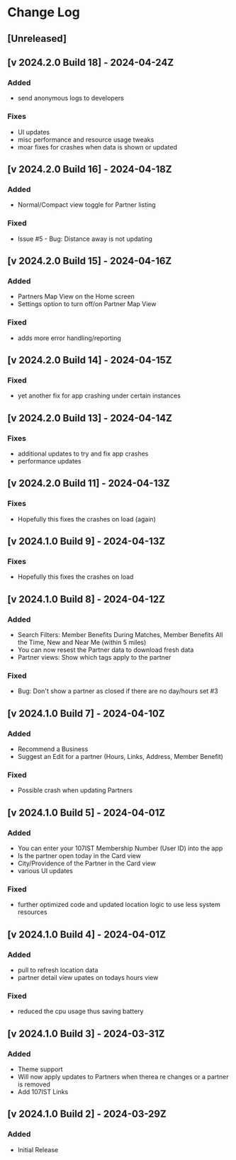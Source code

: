 # Change Log

## [Unreleased]

## [v 2024.2.0 Build 18] - 2024-04-24Z
### Added
- send anonymous logs to developers

### Fixes
- UI updates
- misc performance and resource usage tweaks
- moar fixes for crashes when data is shown or updated

## [v 2024.2.0 Build 16] - 2024-04-18Z

### Added

- Normal/Compact view toggle for Partner listing

### Fixed

- Issue #5 - Bug: Distance away is not updating

## [v 2024.2.0 Build 15] - 2024-04-16Z

### Added

- Partners Map View on the Home screen
- Settings option to turn off/on Partner Map View

### Fixed

- adds more error handling/reporting

## [v 2024.2.0 Build 14] - 2024-04-15Z

### Fixed

- yet another fix for app crashing under certain instances

## [v 2024.2.0 Build 13] - 2024-04-14Z

### Fixes

- additional updates to try and fix app crashes
- performance updates

## [v 2024.2.0 Build 11] - 2024-04-13Z

### Fixes

- Hopefully this fixes the crashes on load (again)

## [v 2024.1.0 Build 9] - 2024-04-13Z

### Fixes

- Hopefully this fixes the crashes on load

## [v 2024.1.0 Build 8] - 2024-04-12Z

### Added

- Search Filters: Member Benefits During Matches, Member Benefits All the Time, New and Near Me (within 5 miles)
- You can now resest the Partner data to download fresh data
- Partner views: Show which tags apply to the partner

### Fixed

- Bug: Don't show a partner as closed if there are no day/hours set #3

## [v 2024.1.0 Build 7] - 2024-04-10Z

### Added

- Recommend a Business
- Suggest an Edit for a partner (Hours, Links, Address, Member Benefit)

### Fixed

- Possible crash when updating Partners

## [v 2024.1.0 Build 5] - 2024-04-01Z

### Added

- You can enter your 107IST Membership Number (User ID) into the app
- Is the partner open today in the Card view
- City/Providence of the Partner in the Card view
- various UI updates

### Fixed

- further optimized code and updated location logic to use less system resources

## [v 2024.1.0 Build 4] - 2024-04-01Z

### Added

- pull to refresh location data
- partner detail view upates on todays hours view

### Fixed

- reduced the cpu usage thus saving battery

## [v 2024.1.0 Build 3] - 2024-03-31Z

### Added

- Theme support
- Will now apply updates to Partners when therea re changes or a partner is removed
- Add 107IST Links

## [v 2024.1.0 Build 2] - 2024-03-29Z

### Added

- Initial Release
